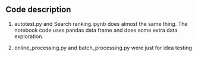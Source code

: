 ## Code description

1. autotest.py and Search ranking.ipynb does almost the same thing. The notebook code uses pandas data frame and does some extra data exploration.

2. online_processing.py and batch_processing.py were just for idea testing
